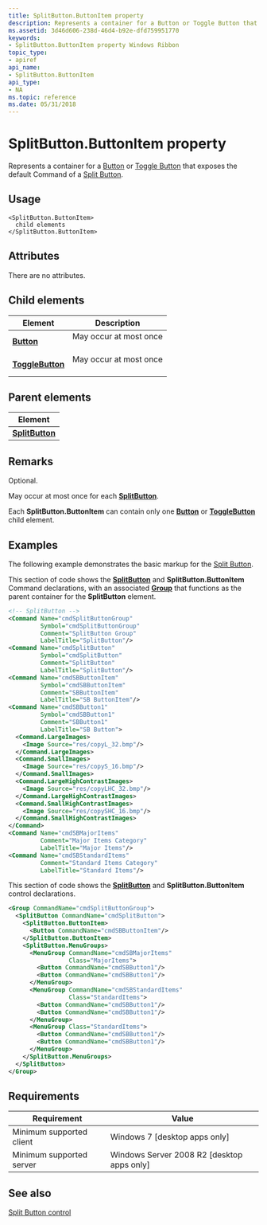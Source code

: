 ```yaml
---
title: SplitButton.ButtonItem property
description: Represents a container for a Button or Toggle Button that exposes the default Command of a Split Button.
ms.assetid: 3d46d606-238d-46d4-b92e-dfd759951770
keywords:
- SplitButton.ButtonItem property Windows Ribbon
topic_type:
- apiref
api_name:
- SplitButton.ButtonItem
api_type:
- NA
ms.topic: reference
ms.date: 05/31/2018
---
```


# SplitButton.ButtonItem property

Represents a container for a [Button](windowsribbon-controls-button.md) or [Toggle Button](windowsribbon-controls-togglebutton.md) that exposes the default Command of a [Split Button](windowsribbon-controls-splitbutton.md).

## Usage

``` syntax
<SplitButton.ButtonItem>
  child elements
</SplitButton.ButtonItem>
```

## Attributes

There are no attributes.

## Child elements



| Element                                                               | Description                                   |
|-----------------------------------------------------------------------|-----------------------------------------------|
| [**Button**](windowsribbon-element-button.md)<br/>             | May occur at most once<br/> <br/> |
| [**ToggleButton**](windowsribbon-element-togglebutton.md)<br/> | May occur at most once<br/> <br/> |



## Parent elements



| Element                                                             |
|---------------------------------------------------------------------|
| [**SplitButton**](windowsribbon-element-splitbutton.md)<br/> |



## Remarks

Optional.

May occur at most once for each [**SplitButton**](windowsribbon-element-splitbutton.md).

Each **SplitButton.ButtonItem** can contain only one [**Button**](windowsribbon-element-button.md) or [**ToggleButton**](windowsribbon-element-togglebutton.md) child element.

## Examples

The following example demonstrates the basic markup for the [Split Button](windowsribbon-controls-splitbutton.md).

This section of code shows the [**SplitButton**](windowsribbon-element-splitbutton.md) and **SplitButton.ButtonItem** Command declarations, with an associated [**Group**](windowsribbon-element-group.md) that functions as the parent container for the **SplitButton** element.


```XML
<!-- SplitButton -->
<Command Name="cmdSplitButtonGroup"
         Symbol="cmdSplitButtonGroup"
         Comment="SplitButton Group"
         LabelTitle="SplitButton"/>
<Command Name="cmdSplitButton"
         Symbol="cmdSplitButton"
         Comment="SplitButton"
         LabelTitle="SplitButton"/>
<Command Name="cmdSBButtonItem"
         Symbol="cmdSBButtonItem"
         Comment="SBButtonItem"
         LabelTitle="SB ButtonItem"/>
<Command Name="cmdSBButton1"
         Symbol="cmdSBButton1"
         Comment="SBButton1"
         LabelTitle="SB Button">
  <Command.LargeImages>
    <Image Source="res/copyL_32.bmp"/>
  </Command.LargeImages>
  <Command.SmallImages>
    <Image Source="res/copyS_16.bmp"/>
  </Command.SmallImages>
  <Command.LargeHighContrastImages>
    <Image Source="res/copyLHC_32.bmp"/>
  </Command.LargeHighContrastImages>
  <Command.SmallHighContrastImages>
    <Image Source="res/copySHC_16.bmp"/>
  </Command.SmallHighContrastImages>
</Command>
<Command Name="cmdSBMajorItems"
         Comment="Major Items Category"
         LabelTitle="Major Items"/>
<Command Name="cmdSBStandardItems"
         Comment="Standard Items Category"
         LabelTitle="Standard Items"/>
```



This section of code shows the [**SplitButton**](windowsribbon-element-splitbutton.md) and **SplitButton.ButtonItem** control declarations.


```XML
<Group CommandName="cmdSplitButtonGroup">
  <SplitButton CommandName="cmdSplitButton">
    <SplitButton.ButtonItem>
      <Button CommandName="cmdSBButtonItem"/>
    </SplitButton.ButtonItem>
    <SplitButton.MenuGroups>
      <MenuGroup CommandName="cmdSBMajorItems" 
                 Class="MajorItems">
        <Button CommandName="cmdSBButton1"/>
        <Button CommandName="cmdSBButton1"/>
      </MenuGroup>
      <MenuGroup CommandName="cmdSBStandardItems"
                 Class="StandardItems">
        <Button CommandName="cmdSBButton1"/>
        <Button CommandName="cmdSBButton1"/>
      </MenuGroup>
      <MenuGroup Class="StandardItems">
        <Button CommandName="cmdSBButton1"/>
        <Button CommandName="cmdSBButton1"/>
      </MenuGroup>
    </SplitButton.MenuGroups>
  </SplitButton>
</Group>
```



## Requirements



| Requirement | Value |
|-------------------------------------|---------------------------------------------------------|
| Minimum supported client<br/> | Windows 7 \[desktop apps only\]<br/>              |
| Minimum supported server<br/> | Windows Server 2008 R2 \[desktop apps only\]<br/> |



## See also

<dl> <dt>

[Split Button control](windowsribbon-controls-splitbutton.md)
</dt> </dl>

 

 





